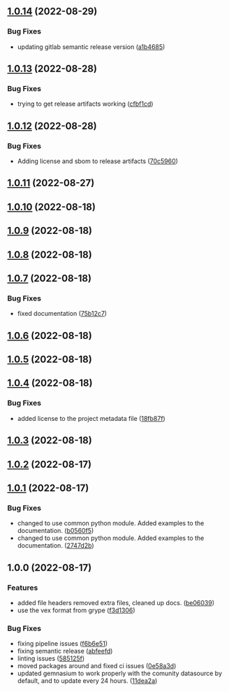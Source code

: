 ## [1.0.14](https://gitlab.com/lmco/hoppr/utilities/supply-chain-security/hoppr-cop/compare/v1.0.13...v1.0.14) (2022-08-29)


### Bug Fixes

* updating gitlab semantic release version ([a1b4685](https://gitlab.com/lmco/hoppr/utilities/supply-chain-security/hoppr-cop/commit/a1b4685907c450502fa826df99b4a87e10f3b147))

## [1.0.13](https://gitlab.com/lmco/hoppr/utilities/supply-chain-security/hoppr-cop/compare/v1.0.12...v1.0.13) (2022-08-28)


### Bug Fixes

* trying to get release artifacts working ([cfbf1cd](https://gitlab.com/lmco/hoppr/utilities/supply-chain-security/hoppr-cop/commit/cfbf1cd6b50190bac8d096a66a8c985f7c223892))

## [1.0.12](https://gitlab.com/lmco/hoppr/utilities/supply-chain-security/hoppr-cop/compare/v1.0.11...v1.0.12) (2022-08-28)


### Bug Fixes

* Adding license and sbom to release artifacts ([70c5960](https://gitlab.com/lmco/hoppr/utilities/supply-chain-security/hoppr-cop/commit/70c59603e17baaea63694eee676fdb93fd9f308c))

## [1.0.11](https://gitlab.com/lmco/hoppr/utilities/supply-chain-security/hoppr-cop/compare/v1.0.10...v1.0.11) (2022-08-27)

## [1.0.10](https://gitlab.com/lmco/hoppr/utilities/supply-chain-security/hoppr-cop/compare/v1.0.9...v1.0.10) (2022-08-18)

## [1.0.9](https://gitlab.com/lmco/hoppr/utilities/supply-chain-security/hoppr-cop/compare/v1.0.8...v1.0.9) (2022-08-18)

## [1.0.8](https://gitlab.com/lmco/hoppr/utilities/supply-chain-security/hoppr-cop/compare/v1.0.7...v1.0.8) (2022-08-18)

## [1.0.7](https://gitlab.com/lmco/hoppr/utilities/supply-chain-security/hoppr-cop/compare/v1.0.6...v1.0.7) (2022-08-18)


### Bug Fixes

* fixed documentation ([75b12c7](https://gitlab.com/lmco/hoppr/utilities/supply-chain-security/hoppr-cop/commit/75b12c736979fd84c91ecf459dcf4d6f0bf03199))

## [1.0.6](https://gitlab.com/lmco/hoppr/utilities/supply-chain-security/hoppr-cop/compare/v1.0.5...v1.0.6) (2022-08-18)

## [1.0.5](https://gitlab.com/lmco/hoppr/utilities/supply-chain-security/hoppr-cop/compare/v1.0.4...v1.0.5) (2022-08-18)

## [1.0.4](https://gitlab.com/lmco/hoppr/utilities/supply-chain-security/hoppr-cop/compare/v1.0.3...v1.0.4) (2022-08-18)


### Bug Fixes

* added license to the project metadata file ([18fb87f](https://gitlab.com/lmco/hoppr/utilities/supply-chain-security/hoppr-cop/commit/18fb87f073996d3157cb12b8bcaf7c8cd734df91))

## [1.0.3](https://gitlab.com/lmco/hoppr/utilities/supply-chain-security/hoppr-cop/compare/v1.0.2...v1.0.3) (2022-08-18)

## [1.0.2](https://gitlab.com/lmco/hoppr/utilities/supply-chain-security/hoppr-cop/compare/v1.0.1...v1.0.2) (2022-08-17)

## [1.0.1](https://gitlab.com/lmco/hoppr/utilities/supply-chain-security/hoppr-cop/compare/v1.0.0...v1.0.1) (2022-08-17)


### Bug Fixes

* changed to use common python module.  Added examples to the documentation. ([b0560f5](https://gitlab.com/lmco/hoppr/utilities/supply-chain-security/hoppr-cop/commit/b0560f5f0300e1c8fc585f1a0bc0e764f48d7806))
* changed to use common python module.  Added examples to the documentation. ([2747d2b](https://gitlab.com/lmco/hoppr/utilities/supply-chain-security/hoppr-cop/commit/2747d2bf1254185c5356f3a67769c5abba00c322))

## 1.0.0 (2022-08-17)


### Features

* added file headers removed extra files, cleaned up docs. ([be06039](https://gitlab.com/lmco/hoppr/utilities/supply-chain-security/hoppr-cop/commit/be060391ac6d22bf0b093fc442550a51f7d20a03))
* use the vex format from grype ([f3d1306](https://gitlab.com/lmco/hoppr/utilities/supply-chain-security/hoppr-cop/commit/f3d13069dfe8f6979d4cff8335ef3f6820faa4cf))


### Bug Fixes

* fixing pipeline issues ([f6b6e51](https://gitlab.com/lmco/hoppr/utilities/supply-chain-security/hoppr-cop/commit/f6b6e51232c8b22a89c7149306a187b1882ab96f))
* fixing semantic release ([abfeefd](https://gitlab.com/lmco/hoppr/utilities/supply-chain-security/hoppr-cop/commit/abfeefd1cff350de63056d973074a537c98837cb))
* linting issues ([585125f](https://gitlab.com/lmco/hoppr/utilities/supply-chain-security/hoppr-cop/commit/585125f1022793e807a32455828483c58f1a7809))
* moved packages around and fixed ci issues ([0e58a3d](https://gitlab.com/lmco/hoppr/utilities/supply-chain-security/hoppr-cop/commit/0e58a3d15d6a39a04be5ba7a2eac8820076ce635))
* updated gemnasium to work properly with the comunity datasource by default, and to update every 24 hours. ([11dea2a](https://gitlab.com/lmco/hoppr/utilities/supply-chain-security/hoppr-cop/commit/11dea2aa3ce28c31f0aa97bead3686071ffafbec))
